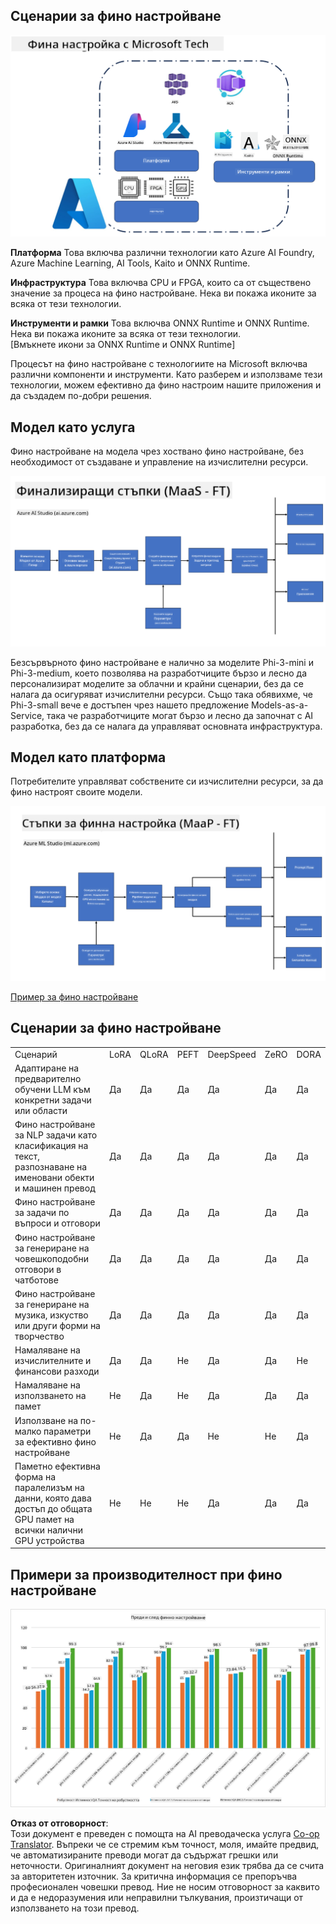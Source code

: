 <!--
CO_OP_TRANSLATOR_METADATA:
{
  "original_hash": "cb5648935f63edc17e95ce38f23adc32",
  "translation_date": "2025-07-17T08:30:33+00:00",
  "source_file": "md/03.FineTuning/FineTuning_Scenarios.md",
  "language_code": "bg"
}
-->
## Сценарии за фино настройване

![FineTuning with MS Services](../../../../translated_images/FinetuningwithMS.3d0cec8ae693e094c38c72575e63f2c9bf1cf980ab90f1388e102709f9c979e5.bg.png)

**Платформа** Това включва различни технологии като Azure AI Foundry, Azure Machine Learning, AI Tools, Kaito и ONNX Runtime.

**Инфраструктура** Това включва CPU и FPGA, които са от съществено значение за процеса на фино настройване. Нека ви покажа иконите за всяка от тези технологии.

**Инструменти и рамки** Това включва ONNX Runtime и ONNX Runtime. Нека ви покажа иконите за всяка от тези технологии.  
[Вмъкнете икони за ONNX Runtime и ONNX Runtime]

Процесът на фино настройване с технологиите на Microsoft включва различни компоненти и инструменти. Като разберем и използваме тези технологии, можем ефективно да фино настроим нашите приложения и да създадем по-добри решения.

## Модел като услуга

Фино настройване на модела чрез хоствано фино настройване, без необходимост от създаване и управление на изчислителни ресурси.

![MaaS Fine Tuning](../../../../translated_images/MaaSfinetune.3eee4630607aff0d0a137b16ab79ec5977ece923cd1fdd89557a2655c632669d.bg.png)

Безсървърното фино настройване е налично за моделите Phi-3-mini и Phi-3-medium, което позволява на разработчиците бързо и лесно да персонализират моделите за облачни и крайни сценарии, без да се налага да осигуряват изчислителни ресурси. Също така обявихме, че Phi-3-small вече е достъпен чрез нашето предложение Models-as-a-Service, така че разработчиците могат бързо и лесно да започнат с AI разработка, без да се налага да управляват основната инфраструктура.

## Модел като платформа

Потребителите управляват собствените си изчислителни ресурси, за да фино настроят своите модели.

![Maap Fine Tuning](../../../../translated_images/MaaPFinetune.fd3829c1122f5d1c4a6a91593ebc348548410e162acda34f18034384e3b3816a.bg.png)

[Пример за фино настройване](https://github.com/Azure/azureml-examples/blob/main/sdk/python/foundation-models/system/finetune/chat-completion/chat-completion.ipynb)

## Сценарии за фино настройване

| | | | | | | |
|-|-|-|-|-|-|-|
|Сценарий|LoRA|QLoRA|PEFT|DeepSpeed|ZeRO|DORA|
|Адаптиране на предварително обучени LLM към конкретни задачи или области|Да|Да|Да|Да|Да|Да|
|Фино настройване за NLP задачи като класификация на текст, разпознаване на именовани обекти и машинен превод|Да|Да|Да|Да|Да|Да|
|Фино настройване за задачи по въпроси и отговори|Да|Да|Да|Да|Да|Да|
|Фино настройване за генериране на човешкоподобни отговори в чатботове|Да|Да|Да|Да|Да|Да|
|Фино настройване за генериране на музика, изкуство или други форми на творчество|Да|Да|Да|Да|Да|Да|
|Намаляване на изчислителните и финансови разходи|Да|Да|Не|Да|Да|Не|
|Намаляване на използването на памет|Не|Да|Не|Да|Да|Да|
|Използване на по-малко параметри за ефективно фино настройване|Не|Да|Да|Не|Не|Да|
|Паметно ефективна форма на паралелизъм на данни, която дава достъп до общата GPU памет на всички налични GPU устройства|Не|Не|Не|Да|Да|Да|

## Примери за производителност при фино настройване

![Finetuning Performance](../../../../translated_images/Finetuningexamples.a9a41214f8f5afc186adb16a413b1c17e2f43a89933ba95feb5aee84b0b24add.bg.png)

**Отказ от отговорност**:  
Този документ е преведен с помощта на AI преводаческа услуга [Co-op Translator](https://github.com/Azure/co-op-translator). Въпреки че се стремим към точност, моля, имайте предвид, че автоматизираните преводи могат да съдържат грешки или неточности. Оригиналният документ на неговия език трябва да се счита за авторитетен източник. За критична информация се препоръчва професионален човешки превод. Ние не носим отговорност за каквито и да е недоразумения или неправилни тълкувания, произтичащи от използването на този превод.